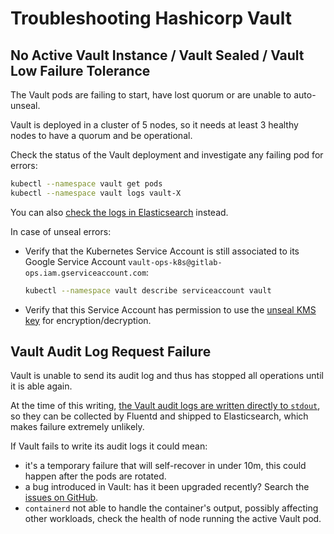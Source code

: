 # Troubleshooting Hashicorp Vault

## No Active Vault Instance / Vault Sealed / Vault Low Failure Tolerance

The Vault pods are failing to start, have lost quorum or are unable to auto-unseal.

Vault is deployed in a cluster of 5 nodes, so it needs at least 3 healthy nodes to have a quorum and be operational.

Check the status of the Vault deployment and investigate any failing pod for errors:

```sh
kubectl --namespace vault get pods
kubectl --namespace vault logs vault-X
```

You can also [check the logs in Elasticsearch](https://nonprod-log.gitlab.net/goto/225b16e0-0687-11ed-af31-918941b0065a) instead.

In case of unseal errors:

- Verify that the Kubernetes Service Account is still associated to its Google Service Account `vault-ops-k8s@gitlab-ops.iam.gserviceaccount.com`:

  ```sh
  kubectl --namespace vault describe serviceaccount vault
  ```

- Verify that this Service Account has permission to use the [unseal KMS key](https://console.cloud.google.com/security/kms/key/manage/global/gitlab-vault-vault-production/vault-vault-production-unseal-key;tab=overview?project=gitlab-vault-production) for encryption/decryption.

## Vault Audit Log Request Failure

Vault is unable to send its audit log and thus has stopped all operations until it is able again.

At the time of this writing, [the Vault audit logs are written directly to `stdout`](https://ops.gitlab.net/gitlab-com/gl-infra/terraform-modules/vault-configuration/-/blob/master/audit.tf), so they can be collected by Fluentd and shipped to Elasticsearch, which makes failure extremely unlikely.

If Vault fails to write its audit logs it could mean:

- it's a temporary failure that will self-recover in under 10m, this could happen after the pods are rotated.
- a bug introduced in Vault: has it been upgraded recently? Search the [issues on GitHub](https://github.com/hashicorp/vault/issues).
- `containerd` not able to handle the container's output, possibly affecting other workloads, check the health of node running the active Vault pod.
